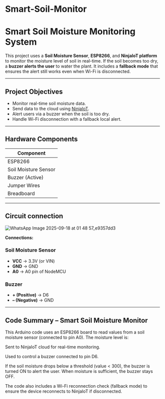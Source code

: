 # Smart-Soil-Monitor
# Smart Soil Moisture Monitoring System

This project uses a **Soil Moisture Sensor**, **ESP8266**, and **NinjaIoT platform** to monitor the moisture level of soil in real-time. If the soil becomes too dry, a **buzzer alerts the user** to water the plant. It includes a **fallback mode** that ensures the alert still works even when Wi-Fi is disconnected.

---

## Project Objectives

- Monitor real-time soil moisture data.
- Send data to the cloud using [NinjaIoT](https://iot.roboninja.in/).
- Alert users via a buzzer when the soil is too dry.
- Handle Wi-Fi disconnection with a fallback local alert.

---

## Hardware Components

| Component            
|----------------------
| ESP8266    
| Soil Moisture Sensor
| Buzzer (Active)      
| Jumper Wires         
| Breadboard          

---

## Circuit connection

![WhatsApp Image 2025-09-18 at 01 48 57_e9357dd3](https://github.com/user-attachments/assets/863598ba-1c0f-4bf0-9a87-f12a088c8320)

**Connections:**

### Soil Moisture Sensor
- **VCC** → 3.3V (or VIN)
- **GND** → GND
- **A0** → A0 pin of NodeMCU

### Buzzer
- **+ (Positive)** → D6
- **– (Negative)** → GND

---

## Code Summary – Smart Soil Moisture Monitor


This Arduino code uses an ESP8266 board to read values from a soil moisture sensor (connected to pin A0). The moisture level is:

Sent to NinjaIoT cloud for real-time monitoring.

Used to control a buzzer connected to pin D6.

If the soil moisture drops below a threshold (value < 300), the buzzer is turned ON to alert the user. When moisture is sufficient, the buzzer stays OFF.

The code also includes a Wi-Fi reconnection check (fallback mode) to ensure the device reconnects to NinjaIoT if disconnected.
